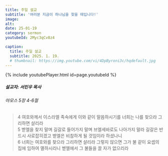 ```yaml
---
title: 주일 설교
subtitle: '여러분 지금이 하나님을 찾을 때입니다!'
image: 
alt:
date: 25-01-19
category: sermon
youtubeId: 2Myc3qCv8z4

caption:
  title: 주일 설교
  subtitle: 2025. 1. 19.
  # thumbnail: https://img.youtube.com/vi/4DpByroni3c/hqdefault.jpg
---
```

{% include youtubePlayer.html id=page.youtubeId %}

##### 설교자: 서민우 목사  

###### 아모스 5장 4-6절  

> 4 여호와께서 이스라엘 족속에게 이와 같이 말씀하시기를 너희는 나를 찾으라 그리하면 살리라  
> 5 벧엘을 찾지 말며 길갈로 들어가지 말며 브엘세바로도 나아가지 말라 길갈은 반드시 사로잡히겠고 벧엘은 비참하게 될 것임이라 하셨나니  
> 6 너희는 여호와를 찾으라 그리하면 살리라 그렇지 않으면 그가 불 같이 요셉의 집에 임하여 멸하시리니 벧엘에서 그 불들을 끌 자가 없으리라
